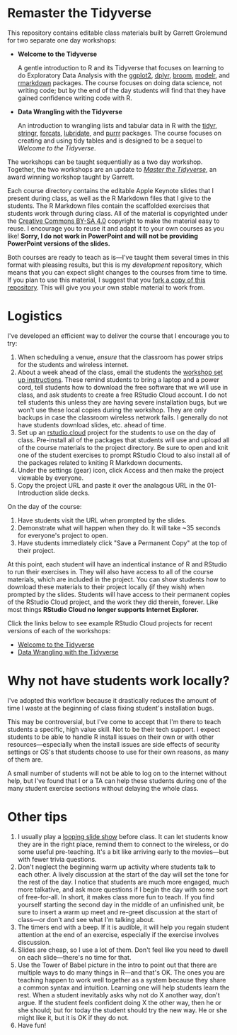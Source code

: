 # Remaster the Tidyverse

This repository contains editable class materials built by Garrett Grolemund for two separate one day workshops:

* **Welcome to the Tidyverse**
    
    A gentle introduction to R and its Tidyverse that focuses on learning to do Exploratory Data Analysis with the [ggplot2](https://ggplot2.tidyverse.org/), [dplyr](https://dplyr.tidyverse.org/), [broom](https://broom.tidyverse.org/), [modelr](https://modelr.tidyverse.org/), and [rmarkdown](https://rmarkdown.rstudio.com/) packages. The course focuses on doing data science, not writing code; but by the end of the day students will find that they have gained confidence writing code with R.
    
* **Data Wrangling with the Tidyverse**
    
    An introduction to wrangling lists and tabular data in R with the [tidyr](https://tidyr.tidyverse.org/), [stringr](https://stringr.tidyverse.org/), [forcats](https://forcats.tidyverse.org/), [lubridate](https://lubridate.tidyverse.org/), and [purrr](https://purrr.tidyverse.org/) packages. The course focuses on creating and using tidy tables and is designed to be a sequel to _Welcome to the Tidyverse_.
    
The workshops can be taught sequentially as a two day workshop. Together, the two workshops are an update to [_Master the Tidyverse_](https://github.com/rstudio-education/master-the-tidyverse), an award winning workshop taught by Garrett.

Each course directory contains the editable Apple Keynote slides that I present during class, as well as the R Markdown files that I give to the students. The R Markdown files contain the scaffolded exercises that students work through during class. All of the material is copyrighted under the [Creative Commons BY-SA 4.0](https://creativecommons.org/licenses/by-sa/4.0/) copyright to make the material easy to reuse. I encourage you to reuse it and adapt it to your own courses as you like! **Sorry, I do not work in PowerPoint and will not be providing PowerPoint versions of the slides.**

Both courses are ready to teach as is—I've taught them several times in this format with pleasing results, but this is my _development_ repository, which means that you can expect slight changes to the courses from time to time. If you plan to use this material, I suggest that you [fork a copy of this repository](https://help.github.com/en/articles/fork-a-repo). This will give you your own stable material to work from.

# Logistics

I've developed an efficient way to deliver the course that I encourage you to try:

1. When scheduling a venue, _ensure_ that the classroom has power strips for the students and wireless internet.
1. About a week ahead of the class, email the students the [workshop set up instructions](/Welcome-To-The-Tidyverse). These remind students to bring a laptop and a power cord, tell students how to download the free software that we will use in class, and ask students to create a free RStudio Cloud account. I do not tell students this unless they are having severe installation bugs, but we won't use these local copies during the workshop. They are only backups in case the classroom wireless network fails. I generally do not have students download slides, etc. ahead of time.
1. Set up an [rstudio.cloud](https://rstudio.cloud/learn/guide) project for the students to use on the day of class. Pre-install all of the packages that students will use and upload all of the course materials to the project directory. Be sure to open and knit one of the student exercises to prompt RStudio Cloud to also install all of the packages related to kniting R Markdown documents.
1. Under the settings (gear) icon, click Access and then make the project viewable by everyone.
1. Copy the project URL and paste it over the analagous URL in the 01-Introduction slide decks.

On the day of the course:

1. Have students visit the URL when prompted by the slides.
1. Demonstrate what will happen when they do. It will take ~35 seconds for everyone's project to open.
1. Have students immediately click "Save a Permanent Copy" at the top of their project.

At this point, each student will have an indentical instance of R and RStudio to run their exercises in. They will also have access to all of the course materials, which are included in the project. You can show students how to download these materials to their project locally (if they wish) when prompted by the slides. Students will have access to their permanent copies of the RStudio Cloud project, and the work they did therein, forever. Like most things **RStudio Cloud no longer supports Internet Explorer.**

Click the links below to see example RStudio Cloud projects for recent versions of each of the workshops:

* [Welcome to the Tidyverse](https://rstudio.cloud/project/385945)
* [Data Wrangling with the Tidyverse](https://rstudio.cloud/project/385988)

# Why not have students work locally?

I've adopted this workflow because it drastically reduces the amount of time I waste at the beginning of class fixing student's installation bugs.

This may be controversial, but I've come to accept that I'm there to teach students a specific, high value skill. Not to be their tech support. I expect students to be able to handle R install issues on their own or with other resources—especially when the install issues are side effects of security settings or OS's that students choose to use for their own reasons, as many of them are.

A small number of students will not be able to log on to the internet without help, but I've found that I or a TA can help these students during one of the many student exercise sections without delaying the whole class.

# Other tips

1. I usually play a [looping slide show](/Welcome-To-The-Tidyverse/keynotes/00-Preclass-loop.key) before class. It can let students know they are in the right place, remind them to connect to the wireless, or do some useful pre-teaching. It's a bit like arriving early to the movies—but with fewer trivia questions.
1. Don't neglect the beginning warm up activity where students talk to each other. A lively discussion at the start of the day will set the tone for the rest of the day. I notice that students are much more engaged, much more talkative, and ask more questions if I begin the day with some sort of free-for-all. In short, it makes class more fun to teach. If you find yourself starting the second day in the middle of an unfinished unit, be sure to insert a warm up meet and re-greet discussion at the start of class—or don't and see what I'm talking about.
1. The timers end with a beep. If it is audible, it will help you regain student attention at the end of an exercise, especially if the exercise involves discussion.
1. Slides are cheap, so I use a lot of them. Don't feel like you need to dwell on each slide—there's no time for that.
1. Use the Tower of Babel picture in the intro to point out that there are multiple ways to do many things in R—and that's OK. The ones you are teaching happen to work well together as a system because they share a common syntax and intuition. Learning one will help students learn the rest. When a student inevitably asks why not do X another way, don't argue. If the student feels confident doing X the other way, then he or she should; but for today the student should try the new way. He or she might like it, but it is OK if they do not.
1. Have fun!
